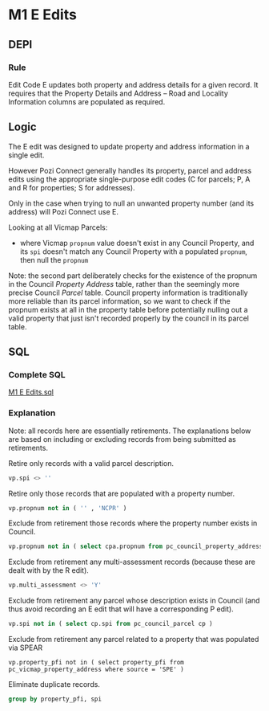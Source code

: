# M1 E Edits

## DEPI

### Rule

Edit Code E updates both property and address details for a given record. It requires that the Property Details and Address – Road and Locality Information columns are populated as required.

## Logic

The E edit was designed to update property and address information in a single edit.

However Pozi Connect generally handles its property, parcel and address edits using the appropriate single-purpose edit codes (C for parcels; P, A and R for properties; S for addresses).

Only in the case when trying to null an unwanted property number (and its address) will Pozi Connect use E.

Looking at all Vicmap Parcels:

* where Vicmap `propnum` value doesn't exist in any Council Property, and its `spi` doesn't match any Council Property with a populated `propnum`, then null the `propnum`

Note: the second part deliberately checks for the existence of the propnum in the Council _Property Address_ table, rather than the seemingly more precise Council _Parcel_ table. Council property information is traditionally more reliable than its parcel information, so we want to check if the propnum exists at all in the property table before potentially nulling out a valid property that just isn't recorded properly by the council in its parcel table.

## SQL

### Complete SQL

[M1 E Edits.sql](https://github.com/groundtruth/PoziConnectConfig/blob/master/~Shared/SQL/M1%20E%20Edits.sql)

### Explanation

Note: all records here are essentially retirements. The explanations below are based on including or excluding records from being submitted as retirements.

Retire only records with a valid parcel description.

```sql
vp.spi <> ''
```

Retire only those records that are populated with a property number.

```sql
vp.propnum not in ( '' , 'NCPR' )
```
Exclude from retirement those records where the property number exists in Council.

```sql
vp.propnum not in ( select cpa.propnum from pc_council_property_address cpa )
```

Exclude from retirement any multi-assessment records (because these are dealt with by the R edit).

```sql
vp.multi_assessment <> 'Y'
```
Exclude from retirement any parcel whose description exists in Council (and thus avoid recording an E edit that will have a corresponding P edit).

```sql
vp.spi not in ( select cp.spi from pc_council_parcel cp )
```

Exclude from retirement any parcel related to a property that was populated via SPEAR

```
vp.property_pfi not in ( select property_pfi from pc_vicmap_property_address where source = 'SPE' )
```

Eliminate duplicate records.

```sql
group by property_pfi, spi
```
